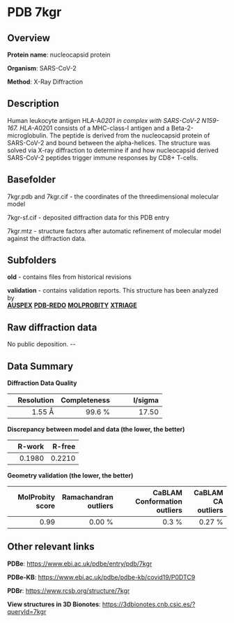 # PDB 7kgr

## Overview

**Protein name**: nucleocapsid protein

**Organism**: SARS-CoV-2

**Method**: X-Ray Diffraction

## Description

Human leukocyte antigen HLA-A*0201 in complex with SARS-CoV-2 N159-167. HLA-A*0201 consists of a MHC-class-I antigen and a Beta-2-microglobulin. The peptide is derived from the nucleocapsid protein of SARS-CoV-2 and bound between the alpha-helices. The structure was solved via X-ray diffraction to determine if and how nucleocapsid derived SARS-CoV-2 peptides trigger immune responses by CD8+ T-cells.

## Basefolder

7kgr.pdb and 7kgr.cif - the coordinates of the threedimensional molecular model

7kgr-sf.cif - deposited diffraction data for this PDB entry

7kgr.mtz - structure factors after automatic refinement of molecular model against the diffraction data.

## Subfolders



**old** - contains files from historical revisions

**validation** - contains validation reports. This structure has been analyzed by <br>[**AUSPEX**](https://github.com/thorn-lab/coronavirus_structural_task_force/tree/master/pdb/nucleocapsid_protein/SARS-CoV-2/7kgr/validation/auspex) [**PDB-REDO**](https://github.com/thorn-lab/coronavirus_structural_task_force/tree/master/pdb/nucleocapsid_protein/SARS-CoV-2/7kgr/validation/pdb-redo) [**MOLPROBITY**](https://github.com/thorn-lab/coronavirus_structural_task_force/tree/master/pdb/nucleocapsid_protein/SARS-CoV-2/7kgr/validation/molprobity) [**XTRIAGE**](https://github.com/thorn-lab/coronavirus_structural_task_force/blob/master/pdb/nucleocapsid_protein/SARS-CoV-2/7kgr/validation/Xtriage_output.log)   



## Raw diffraction data

No public deposition. --<br> 

## Data Summary
**Diffraction Data Quality**

|   | Resolution | Completeness| I/sigma |
|---|-------------:|----------------:|--------------:|
|   |1.55 Å|99.6  %|<img width=50/>17.50|

**Discrepancy between model and data (the lower, the better)**

|   | **R-work**| **R-free**   
|---|-------------:|----------------:|           
||  0.1980|  0.2210|

**Geometry validation (the lower, the better)**

|   |**MolProbity<br>score**| **Ramachandran<br>outliers** | **CaBLAM<br>Conformation outliers** | **CaBLAM<br>CA outliers** |
|---|-------------:|----------------:|----------------:|----------------:|
||  0.99|  0.00 %|0.3 %|0.27 %|

 

 



## Other relevant links 
**PDBe**:  https://www.ebi.ac.uk/pdbe/entry/pdb/7kgr

**PDBe-KB**: https://www.ebi.ac.uk/pdbe/pdbe-kb/covid19/P0DTC9 
 
**PDBr**: https://www.rcsb.org/structure/7kgr 

**View structures in 3D Bionotes**: https://3dbionotes.cnb.csic.es/?queryId=7kgr

